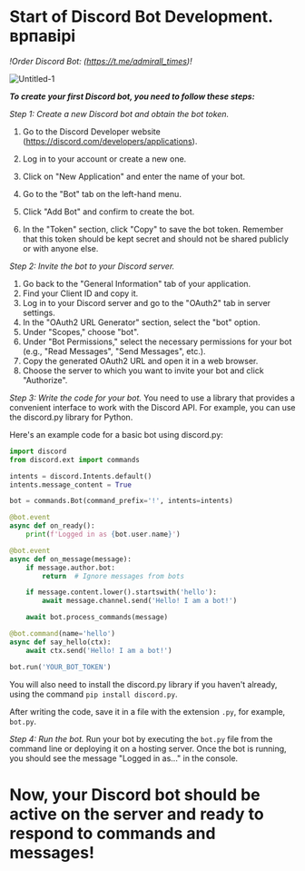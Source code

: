 # Start of Discord Bot Development. врпавірі

_!Order Discord Bot: (https://t.me/admirall_times)!_   

![Untitled-1](https://github.com/AndreMuhamed/pogadon/assets/128980327/23b64a91-e2c1-47cf-aeae-144db6563c08)

***To create your first Discord bot, you need to follow these steps:*** 

*Step 1: Create a new Discord bot and obtain the bot token.*
1. Go to the Discord Developer website (https://discord.com/developers/applications).
2. Log in to your account or create a new one.
3. Click on "New Application" and enter the name of your bot.

4. Go to the "Bot" tab on the left-hand menu.
5. Click "Add Bot" and confirm to create the bot.
6. In the "Token" section, click "Copy" to save the bot token. Remember that this token should be kept secret and should not be shared publicly or with anyone else.

*Step 2: Invite the bot to your Discord server.*
1. Go back to the "General Information" tab of your application.
2. Find your Client ID and copy it.
3. Log in to your Discord server and go to the "OAuth2" tab in server settings.
4. In the "OAuth2 URL Generator" section, select the "bot" option.
5. Under "Scopes," choose "bot".
6. Under "Bot Permissions," select the necessary permissions for your bot (e.g., "Read Messages", "Send Messages", etc.).
7. Copy the generated OAuth2 URL and open it in a web browser.
8. Choose the server to which you want to invite your bot and click "Authorize".

*Step 3: Write the code for your bot.*
You need to use a library that provides a convenient interface to work with the Discord API. For example, you can use the discord.py library for Python.

Here's an example code for a basic bot using discord.py:

```python
import discord
from discord.ext import commands

intents = discord.Intents.default()
intents.message_content = True

bot = commands.Bot(command_prefix='!', intents=intents)

@bot.event
async def on_ready():
    print(f'Logged in as {bot.user.name}')

@bot.event
async def on_message(message):
    if message.author.bot:
        return  # Ignore messages from bots

    if message.content.lower().startswith('hello'):
        await message.channel.send('Hello! I am a bot!')

    await bot.process_commands(message)

@bot.command(name='hello')
async def say_hello(ctx):
    await ctx.send('Hello! I am a bot!')

bot.run('YOUR_BOT_TOKEN')
```

You will also need to install the discord.py library if you haven't already, using the command `pip install discord.py`.

After writing the code, save it in a file with the extension `.py`, for example, `bot.py`.

*Step 4: Run the bot.*
Run your bot by executing the `bot.py` file from the command line or deploying it on a hosting server. Once the bot is running, you should see the message "Logged in as..." in the console.

# Now, your Discord bot should be active on the server and ready to respond to commands and messages!
